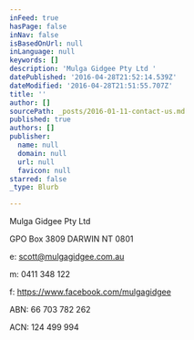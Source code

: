 ```yaml
---
inFeed: true
hasPage: false
inNav: false
isBasedOnUrl: null
inLanguage: null
keywords: []
description: 'Mulga Gidgee Pty Ltd '
datePublished: '2016-04-28T21:52:14.539Z'
dateModified: '2016-04-28T21:51:55.707Z'
title: ''
author: []
sourcePath: _posts/2016-01-11-contact-us.md
published: true
authors: []
publisher:
  name: null
  domain: null
  url: null
  favicon: null
starred: false
_type: Blurb

---
```

Mulga Gidgee Pty Ltd 

GPO Box 3809 DARWIN NT 0801

e: scott@mulgagidgee.com.au

m: 0411 348 122

f: https://www.facebook.com/mulgagidgee

ABN: 66 703 782 262

ACN: 124 499 994